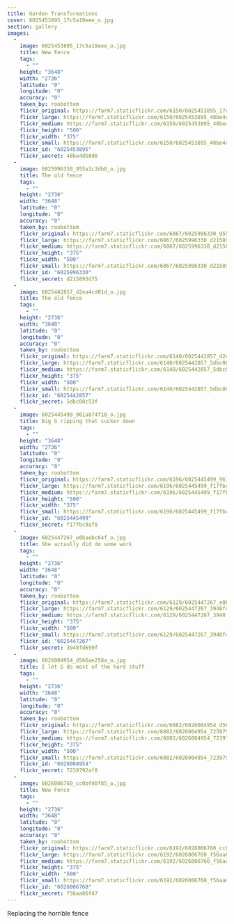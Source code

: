 ```yaml
---
title: Garden Transformations
cover: 6025453895_17c5a19eee_o.jpg
section: gallery
images:
  - 
    image: 6025453895_17c5a19eee_o.jpg
    title: New Fence
    tags:
      - ""
    height: "3648"
    width: "2736"
    latitude: "0"
    longitude: "0"
    accuracy: "0"
    taken_by: roobottom
    flickr_original: https://farm7.staticflickr.com/6150/6025453895_17c5a19eee_o.jpg
    flickr_large: https://farm7.staticflickr.com/6150/6025453895_48be4db8d0_b.jpg
    flickr_medium: https://farm7.staticflickr.com/6150/6025453895_48be4db8d0.jpg
    flickr_height: "500"
    flickr_width: "375"
    flickr_small: https://farm7.staticflickr.com/6150/6025453895_48be4db8d0_m.jpg
    flickr_id: "6025453895"
    flickr_secret: 48be4db8d0
  - 
    image: 6025996330_955a3c3db0_o.jpg
    title: The old fence
    tags:
      - ""
    height: "2736"
    width: "3648"
    latitude: "0"
    longitude: "0"
    accuracy: "0"
    taken_by: roobottom
    flickr_original: https://farm7.staticflickr.com/6067/6025996330_955a3c3db0_o.jpg
    flickr_large: https://farm7.staticflickr.com/6067/6025996330_d215893d75_b.jpg
    flickr_medium: https://farm7.staticflickr.com/6067/6025996330_d215893d75.jpg
    flickr_height: "375"
    flickr_width: "500"
    flickr_small: https://farm7.staticflickr.com/6067/6025996330_d215893d75_m.jpg
    flickr_id: "6025996330"
    flickr_secret: d215893d75
  - 
    image: 6025442857_d2ea4cd01d_o.jpg
    title: The old fence
    tags:
      - ""
    height: "2736"
    width: "3648"
    latitude: "0"
    longitude: "0"
    accuracy: "0"
    taken_by: roobottom
    flickr_original: https://farm7.staticflickr.com/6140/6025442857_d2ea4cd01d_o.jpg
    flickr_large: https://farm7.staticflickr.com/6140/6025442857_5dbc00c53f_b.jpg
    flickr_medium: https://farm7.staticflickr.com/6140/6025442857_5dbc00c53f.jpg
    flickr_height: "375"
    flickr_width: "500"
    flickr_small: https://farm7.staticflickr.com/6140/6025442857_5dbc00c53f_m.jpg
    flickr_id: "6025442857"
    flickr_secret: 5dbc00c53f
  - 
    image: 6025445499_961a874f10_o.jpg
    title: Big G ripping that sucker down
    tags:
      - ""
    height: "3648"
    width: "2736"
    latitude: "0"
    longitude: "0"
    accuracy: "0"
    taken_by: roobottom
    flickr_original: https://farm7.staticflickr.com/6196/6025445499_961a874f10_o.jpg
    flickr_large: https://farm7.staticflickr.com/6196/6025445499_f17fbc9af8_b.jpg
    flickr_medium: https://farm7.staticflickr.com/6196/6025445499_f17fbc9af8.jpg
    flickr_height: "500"
    flickr_width: "375"
    flickr_small: https://farm7.staticflickr.com/6196/6025445499_f17fbc9af8_m.jpg
    flickr_id: "6025445499"
    flickr_secret: f17fbc9af8
  - 
    image: 6025447267_e0baebc64f_o.jpg
    title: She actaully did do some work
    tags:
      - ""
    height: "2736"
    width: "3648"
    latitude: "0"
    longitude: "0"
    accuracy: "0"
    taken_by: roobottom
    flickr_original: https://farm7.staticflickr.com/6129/6025447267_e0baebc64f_o.jpg
    flickr_large: https://farm7.staticflickr.com/6129/6025447267_3948fd659f_b.jpg
    flickr_medium: https://farm7.staticflickr.com/6129/6025447267_3948fd659f.jpg
    flickr_height: "375"
    flickr_width: "500"
    flickr_small: https://farm7.staticflickr.com/6129/6025447267_3948fd659f_m.jpg
    flickr_id: "6025447267"
    flickr_secret: 3948fd659f
  - 
    image: 6026004954_d566ae258a_o.jpg
    title: I let G do most of the hard stuff
    tags:
      - ""
    height: "2736"
    width: "3648"
    latitude: "0"
    longitude: "0"
    accuracy: "0"
    taken_by: roobottom
    flickr_original: https://farm7.staticflickr.com/6082/6026004954_d566ae258a_o.jpg
    flickr_large: https://farm7.staticflickr.com/6082/6026004954_7239792af8_b.jpg
    flickr_medium: https://farm7.staticflickr.com/6082/6026004954_7239792af8.jpg
    flickr_height: "375"
    flickr_width: "500"
    flickr_small: https://farm7.staticflickr.com/6082/6026004954_7239792af8_m.jpg
    flickr_id: "6026004954"
    flickr_secret: 7239792af8
  - 
    image: 6026006760_cc0bf40f85_o.jpg
    title: New Fence
    tags:
      - ""
    height: "2736"
    width: "3648"
    latitude: "0"
    longitude: "0"
    accuracy: "0"
    taken_by: roobottom
    flickr_original: https://farm7.staticflickr.com/6192/6026006760_cc0bf40f85_o.jpg
    flickr_large: https://farm7.staticflickr.com/6192/6026006760_f56aa86f47_b.jpg
    flickr_medium: https://farm7.staticflickr.com/6192/6026006760_f56aa86f47.jpg
    flickr_height: "375"
    flickr_width: "500"
    flickr_small: https://farm7.staticflickr.com/6192/6026006760_f56aa86f47_m.jpg
    flickr_id: "6026006760"
    flickr_secret: f56aa86f47
---
```

Replacing the horrible fence
